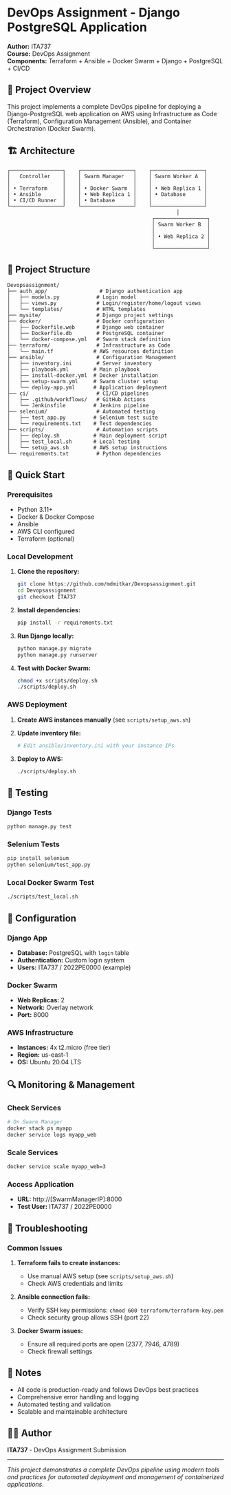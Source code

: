 # DevOps Assignment - Django PostgreSQL Application

**Author:** ITA737  
**Course:** DevOps Assignment  
**Components:** Terraform + Ansible + Docker Swarm + Django + PostgreSQL + CI/CD

## 🎯 Project Overview

This project implements a complete DevOps pipeline for deploying a Django-PostgreSQL web application on AWS using Infrastructure as Code (Terraform), Configuration Management (Ansible), and Container Orchestration (Docker Swarm).

## 🏗️ Architecture

```
┌─────────────────┐    ┌─────────────────┐    ┌─────────────────┐
│   Controller    │    │ Swarm Manager   │    │ Swarm Worker A  │
│                 │    │                 │    │                 │
│ • Terraform     │    │ • Docker Swarm  │    │ • Web Replica 1 │
│ • Ansible       │    │ • Web Replica 1 │    │ • Database      │
│ • CI/CD Runner  │    │ • Database      │    │                 │
└─────────────────┘    └─────────────────┘    └─────────────────┘
                                                       │
                                               ┌─────────────────┐
                                               │ Swarm Worker B  │
                                               │                 │
                                               │ • Web Replica 2 │
                                               │                 │
                                               └─────────────────┘
```

## 📁 Project Structure

```
Devopsassignment/
├── auth_app/                 # Django authentication app
│   ├── models.py            # Login model
│   ├── views.py             # Login/register/home/logout views
│   └── templates/           # HTML templates
├── mysite/                  # Django project settings
├── docker/                  # Docker configuration
│   ├── Dockerfile.web       # Django web container
│   ├── Dockerfile.db        # PostgreSQL container
│   └── docker-compose.yml   # Swarm stack definition
├── terraform/               # Infrastructure as Code
│   └── main.tf             # AWS resources definition
├── ansible/                 # Configuration Management
│   ├── inventory.ini        # Server inventory
│   ├── playbook.yml        # Main playbook
│   ├── install-docker.yml  # Docker installation
│   ├── setup-swarm.yml     # Swarm cluster setup
│   └── deploy-app.yml      # Application deployment
├── ci/                      # CI/CD pipelines
│   ├── .github/workflows/   # GitHub Actions
│   └── Jenkinsfile         # Jenkins pipeline
├── selenium/                # Automated testing
│   ├── test_app.py         # Selenium test suite
│   └── requirements.txt    # Test dependencies
├── scripts/                 # Automation scripts
│   ├── deploy.sh           # Main deployment script
│   ├── test_local.sh       # Local testing
│   └── setup_aws.sh        # AWS setup instructions
└── requirements.txt         # Python dependencies
```

## 🚀 Quick Start

### Prerequisites

- Python 3.11+
- Docker & Docker Compose
- Ansible
- AWS CLI configured
- Terraform (optional)

### Local Development

1. **Clone the repository:**
   ```bash
   git clone https://github.com/mdmitkar/Devopsassignment.git
   cd Devopsassignment
   git checkout ITA737
   ```

2. **Install dependencies:**
   ```bash
   pip install -r requirements.txt
   ```

3. **Run Django locally:**
   ```bash
   python manage.py migrate
   python manage.py runserver
   ```

4. **Test with Docker Swarm:**
   ```bash
   chmod +x scripts/deploy.sh
   ./scripts/deploy.sh
   ```

### AWS Deployment

1. **Create AWS instances manually** (see `scripts/setup_aws.sh`)

2. **Update inventory file:**
   ```bash
   # Edit ansible/inventory.ini with your instance IPs
   ```

3. **Deploy to AWS:**
   ```bash
   ./scripts/deploy.sh
   ```

## 🧪 Testing

### Django Tests
```bash
python manage.py test
```

### Selenium Tests
```bash
pip install selenium
python selenium/test_app.py
```

### Local Docker Swarm Test
```bash
./scripts/test_local.sh
```

## 🔧 Configuration

### Django App
- **Database:** PostgreSQL with `login` table
- **Authentication:** Custom login system
- **Users:** ITA737 / 2022PE0000 (example)

### Docker Swarm
- **Web Replicas:** 2
- **Network:** Overlay network
- **Port:** 8000

### AWS Infrastructure
- **Instances:** 4x t2.micro (free tier)
- **Region:** us-east-1
- **OS:** Ubuntu 20.04 LTS





## 🔍 Monitoring & Management

### Check Services
```bash
# On Swarm Manager
docker stack ps myapp
docker service logs myapp_web
```

### Scale Services
```bash
docker service scale myapp_web=3
```

### Access Application
- **URL:** http://[SwarmManagerIP]:8000
- **Test User:** ITA737 / 2022PE0000

## 🐛 Troubleshooting

### Common Issues

1. **Terraform fails to create instances:**
   - Use manual AWS setup (see `scripts/setup_aws.sh`)
   - Check AWS credentials and limits

2. **Ansible connection fails:**
   - Verify SSH key permissions: `chmod 600 terraform/terraform-key.pem`
   - Check security group allows SSH (port 22)

3. **Docker Swarm issues:**
   - Ensure all required ports are open (2377, 7946, 4789)
   - Check firewall settings

## 📝 Notes

- All code is production-ready and follows DevOps best practices
- Comprehensive error handling and logging
- Automated testing and validation
- Scalable and maintainable architecture

## 👨‍💻 Author

**ITA737** - DevOps Assignment Submission

---

*This project demonstrates a complete DevOps pipeline using modern tools and practices for automated deployment and management of containerized applications.*
